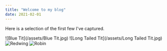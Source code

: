 ```yaml
---
title: "Welcome to my blog"
date: 2021-02-01
---
```


Here is a selection of the first few I've captured.

![Blue Tit](/assets/Blue Tit.jpg)
![Long Tailed Tit](/assets/Long Tailed Tit.jpg)
![Redwing](/assets/Redwing.JPG)
![Robin](/assets/Robin.JPG)
